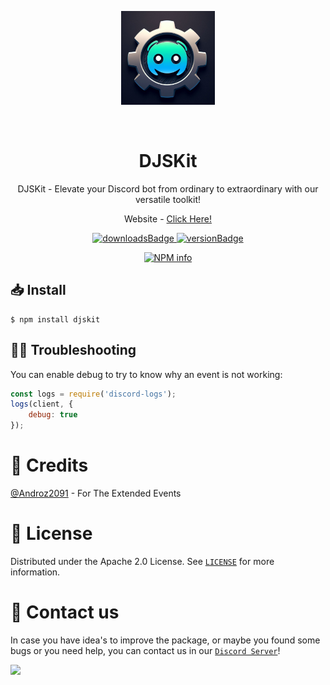 <p align="center">
<img src="./images/djskit.jpeg" alt="DJSKit - By Rtxeon" width="150px">
</p>
<br>
<center>
<div>
<h1>DJSKit
</h1>
</div>
<p>DJSKit - Elevate your Discord bot from ordinary to extraordinary with our versatile toolkit!</p>
<p>Website - <a href="https://djskit.js.org/">Click Here!</a></p>
</center>
<p align="center">
<a href="https://npmjs.com/djskit">
  <img src="https://img.shields.io/npm/dt/djskit?style=for-the-badge" alt="downloadsBadge" />
</a>

<a href="https://npmjs.com/djskit">
  <img src="https://img.shields.io/npm/v/djskit?style=for-the-badge" alt="versionBadge" />
</a>

</p>

<p align="center">
 <a  href="https://nodei.co/npm/ultrax/"><img  src="https://nodei.co/npm/djskit.png?downloads=true&stars=true"  alt="NPM info"  /></a>
 </p>

## 📥 Install

```
$ npm install djskit
```



## 🧑‍💻 Troubleshooting

You can enable debug to try to know why an event is not working:

```js
const logs = require('discord-logs');
logs(client, {
    debug: true
});
```

# 🧑 Credits
[@Androz2091](https://github.com/Androz2091) - For The Extended Events

# 🔐 License

Distributed under the Apache 2.0 License. See [`LICENSE`](https://github.com/Rtxeon/djskit/blob/main/LICENSE) for more information.

# 📢 Contact us

In case you have idea's to improve the package, or maybe you found some bugs or you need help, you can contact us in our [`Discord Server`](https://discord.gg/tHvGtcyh6V)!

<a  href="https://discord.gg/tHvGtcyh6V"><img  src="https://www.discord.com/api/guilds/1099308470127296573/widget.png?style=banner2"></a>

